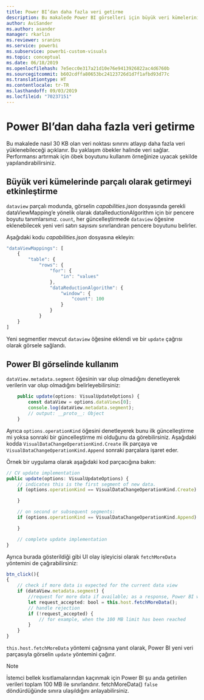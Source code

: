 ```yaml
---
title: Power BI’dan daha fazla veri getirme
description: Bu makalede Power BI görselleri için büyük veri kümelerini parçalı olarak getirmeyi etkinleştirme işlemi açıklanır.
author: AviSander
ms.author: asander
manager: rkarlin
ms.reviewer: sranins
ms.service: powerbi
ms.subservice: powerbi-custom-visuals
ms.topic: conceptual
ms.date: 06/18/2019
ms.openlocfilehash: 7e5ecc0e317a21d10e76e9413926822ac4d6760b
ms.sourcegitcommit: b602cdffa80653bc24123726d1d7f1afbd93d77c
ms.translationtype: HT
ms.contentlocale: tr-TR
ms.lasthandoff: 09/03/2019
ms.locfileid: "70237151"
---
```

# <a name="fetch-more-data-from-power-bi"></a>Power BI’dan daha fazla veri getirme

Bu makalede nasıl 30 KB olan veri noktası sınırını atlayıp daha fazla veri yüklenebileceği açıklanır. Bu yaklaşım öbekler halinde veri sağlar. Performansı artırmak için öbek boyutunu kullanım örneğinize uyacak şekilde yapılandırabilirsiniz.  

## <a name="enable-a-segmented-fetch-of-large-datasets"></a>Büyük veri kümelerinde parçalı olarak getirmeyi etkinleştirme

`dataview` parçalı modunda, görselin *capabilities.json* dosyasında gerekli dataViewMapping’e yönelik olarak dataReductionAlgorithm için bir pencere boyutu tanımlarsınız. `count`, her güncelleştirmede `dataview` öğesine eklenebilecek yeni veri satırı sayısını sınırlandıran pencere boyutunu belirler.

Aşağıdaki kodu *capabilities.json* dosyasına ekleyin:

```typescript
"dataViewMappings": [
    {
        "table": {
            "rows": {
                "for": {
                    "in": "values"
                },
                "dataReductionAlgorithm": {
                    "window": {
                        "count": 100
                    }
                }
            }
    }
]
```

Yeni segmentler mevcut `dataview` öğesine eklendi ve bir `update` çağrısı olarak görsele sağlandı.

## <a name="usage-in-the-power-bi-visual"></a>Power BI görselinde kullanım

`dataView.metadata.segment` öğesinin var olup olmadığını denetleyerek verilerin var olup olmadığını belirleyebilirsiniz:

```typescript
    public update(options: VisualUpdateOptions) {
        const dataView = options.dataViews[0];
        console.log(dataView.metadata.segment);
        // output: __proto__: Object
    }
```

Ayrıca `options.operationKind` öğesini denetleyerek bunu ilk güncelleştirme mi yoksa sonraki bir güncelleştirme mi olduğunu da görebilirsiniz. Aşağıdaki kodda `VisualDataChangeOperationKind.Create` ilk parçaya ve `VisualDataChangeOperationKind.Append` sonraki parçalara işaret eder.

Örnek bir uygulama olarak aşağıdaki kod parçacığına bakın:

```typescript
// CV update implementation
public update(options: VisualUpdateOptions) {
    // indicates this is the first segment of new data.
    if (options.operationKind == VisualDataChangeOperationKind.Create) {

    }

    // on second or subsequent segments:
    if (options.operationKind == VisualDataChangeOperationKind.Append) {

    }

    // complete update implementation
}
```

Ayrıca burada gösterildiği gibi UI olay işleyicisi olarak `fetchMoreData` yöntemini de çağırabilirsiniz:

```typescript
btn_click(){
{
    // check if more data is expected for the current data view
    if (dataView.metadata.segment) {
        //request for more data if available; as a response, Power BI will call update method
        let request_accepted: bool = this.host.fetchMoreData();
        // handle rejection
        if (!request_accepted) {
            // for example, when the 100 MB limit has been reached
        }
    }
}
```

`this.host.fetchMoreData` yöntemi çağrısına yanıt olarak, Power BI yeni veri parçasıyla görselin `update` yöntemini çağırır.

> [!NOTE]
> İstemci bellek kısıtlamalarından kaçınmak için Power BI şu anda getirilen verileri toplam 100 MB ile sınırlandırır. fetchMoreData() `false` döndürdüğünde sınıra ulaşıldığını anlayabilirsiniz.

